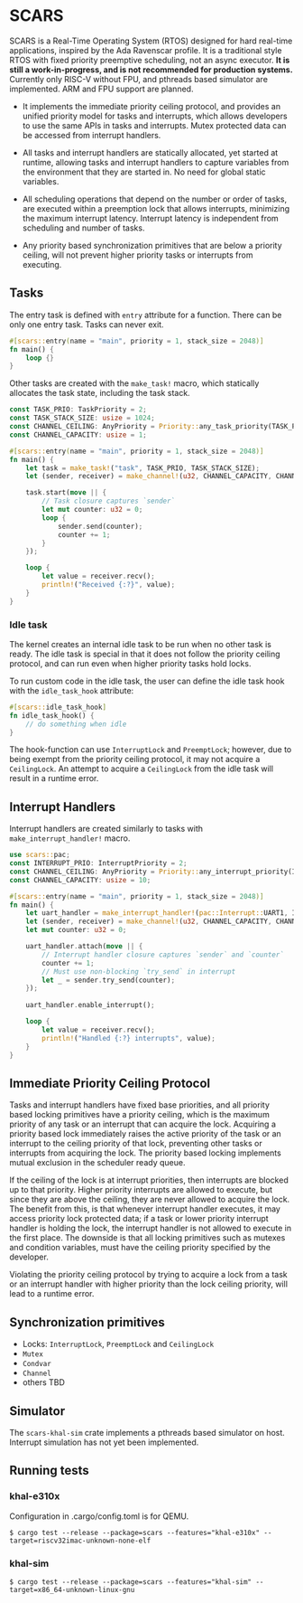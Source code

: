 # SCARS
SCARS is a Real-Time Operating System (RTOS) designed for hard real-time applications,
inspired by the Ada Ravenscar profile. It is a traditional style RTOS with fixed
priority preemptive scheduling, not an async executor. **It is still a work-in-progress,
and is not recommended for production systems.** Currently only RISC-V without FPU, and
pthreads based simulator are implemented. ARM and FPU support are planned.

  - It implements the immediate priority ceiling protocol, and provides an unified
    priority model for tasks and interrupts, which allows developers to use the same
    APIs in tasks and interrupts. Mutex protected data can be accessed from interrupt
    handlers.

  - All tasks and interrupt handlers are statically allocated, yet started at runtime,
    allowing tasks and interrupt handlers to capture variables from the environment that
    they are started in. No need for global static variables.

  - All scheduling operations that depend on the number or order of tasks, are
    executed within a preemption lock that allows interrupts, minimizing the
    maximum interrupt latency. Interrupt latency is independent from scheduling
    and number of tasks.

  - Any priority based synchronization primitives that are below a priority ceiling,
    will not prevent higher priority tasks or interrupts from executing.

## Tasks
The entry task is defined with `entry` attribute for a function. There can be only
one entry task. Tasks can never exit.
```rust
#[scars::entry(name = "main", priority = 1, stack_size = 2048)]
fn main() {
    loop {}
}
```
Other tasks are created with the `make_task!` macro, which statically allocates the
task state, including the task stack.
```rust
const TASK_PRIO: TaskPriority = 2;
const TASK_STACK_SIZE: usize = 1024; 
const CHANNEL_CEILING: AnyPriority = Priority::any_task_priority(TASK_PRIO);
const CHANNEL_CAPACITY: usize = 1;

#[scars::entry(name = "main", priority = 1, stack_size = 2048)]
fn main() {
    let task = make_task!("task", TASK_PRIO, TASK_STACK_SIZE);
    let (sender, receiver) = make_channel!(u32, CHANNEL_CAPACITY, CHANNEL_CEILING);

    task.start(move || {
        // Task closure captures `sender`
        let mut counter: u32 = 0;
        loop {
            sender.send(counter);
            counter += 1;
        }
    });

    loop {
        let value = receiver.recv();
        println!("Received {:?}", value);
    }
}
```

### Idle task
The kernel creates an internal idle task to be run when no other task is ready.
The idle task is special in that it does not follow the priority ceiling protocol,
and can run even when higher priority tasks hold locks.

To run custom code in the idle task, the user can define the idle task hook with
the `idle_task_hook` attribute:
```rust
#[scars::idle_task_hook]
fn idle_task_hook() {
    // do something when idle
}
```
The hook-function can use `InterruptLock` and `PreemptLock`; however, due to being exempt
from the priority ceiling protocol, it may not acquire a `CeilingLock`. An attempt to
acquire a `CeilingLock` from the idle task will result in a runtime error.

## Interrupt Handlers
Interrupt handlers are created similarly to tasks with `make_interrupt_handler!` macro.
```rust
use scars::pac;
const INTERRUPT_PRIO: InterruptPriority = 2;
const CHANNEL_CEILING: AnyPriority = Priority::any_interrupt_priority(INTERRUPT_PRIO);
const CHANNEL_CAPACITY: usize = 10;

#[scars::entry(name = "main", priority = 1, stack_size = 2048)]
fn main() {
    let uart_handler = make_interrupt_handler!(pac::Interrupt::UART1, INTERRUPT_PRIO);
    let (sender, receiver) = make_channel!(u32, CHANNEL_CAPACITY, CHANNEL_CEILING);
    let mut counter: u32 = 0;

    uart_handler.attach(move || {
        // Interrupt handler closure captures `sender` and `counter`
        counter += 1;
        // Must use non-blocking `try_send` in interrupt
        let _ = sender.try_send(counter);
    });
    
    uart_handler.enable_interrupt();

    loop {
        let value = receiver.recv();
        println!("Handled {:?} interrupts", value);
    }
}
```

## Immediate Priority Ceiling Protocol
Tasks and interrupt handlers have fixed base priorities, and all priority based
locking primitives have a priority ceiling, which is the maximum priority of any 
task or an interrupt that can acquire the lock. Acquiring a priority based lock
immediately raises the active priority of the task or an interrupt to the ceiling
priority of that lock, preventing other tasks or interrupts from acquiring the lock.
The priority based locking implements mutual exclusion in the scheduler ready queue.

If the ceiling of the lock is at interrupt priorities, then interrupts are blocked
up to that priority. Higher priority interrupts are allowed to execute, but since
they are above the ceiling, they are never allowed to acquire the lock. The benefit
from this, is that whenever interrupt handler executes, it may access priority lock
protected data; if a task or lower priority interrupt handler is holding the lock,
the interrupt handler is not allowed to execute in the first place. The downside is
that all locking primitives such as mutexes and condition variables, must have the
ceiling priority specified by the developer.

Violating the priority ceiling protocol by trying to acquire a lock from a task
or an interrupt handler with higher priority than the lock ceiling priority, will
lead to a runtime error.

## Synchronization primitives
  -  Locks: `InterruptLock`, `PreemptLock` and `CeilingLock`
  - `Mutex`
  - `Condvar`
  - `Channel`
  - others TBD

## Simulator
The `scars-khal-sim` crate implements a pthreads based simulator on host. Interrupt
simulation has not yet been implemented.

## Running tests
### khal-e310x
Configuration in .cargo/config.toml is for QEMU.  

```
$ cargo test --release --package=scars --features="khal-e310x" --target=riscv32imac-unknown-none-elf
```

### khal-sim
```
$ cargo test --release --package=scars --features="khal-sim" --target=x86_64-unknown-linux-gnu
```